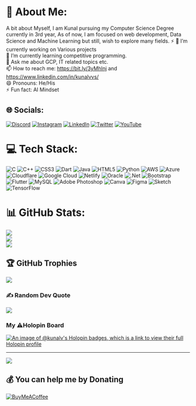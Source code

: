 # 💫 About Me:
A bit about Myself, I am Kunal pursuing my Computer Science Degree currently in 3rd year, As of now, I am focused on web development, Data Science and Machine Learning but still, wish to explore many fields. ⚡
🔭 I’m currently working on Various projects<br>🌱 I’m currently learning competitive programming.<br>💬 Ask me about GCP, IT related topics etc.<br>📫 How to reach me: https://bit.ly/3yMhlnj and https://www.linkedin.com/in/kunalvvs/<br>😄 Pronouns: He/His<br>⚡ Fun fact:  AI Mindset 


## 🌐 Socials:
[![Discord](https://img.shields.io/badge/Discord-%237289DA.svg?logo=discord&logoColor=white)](https://discordapp.com/users/897883335014113342) [![Instagram](https://img.shields.io/badge/Instagram-%23E4405F.svg?logo=Instagram&logoColor=white)](https://www.instagram.com/kunal_vvs/) [![LinkedIn](https://img.shields.io/badge/LinkedIn-%230077B5.svg?logo=linkedin&logoColor=white)](https://www.linkedin.com/in/kunalvvs/) [![Twitter](https://img.shields.io/badge/Twitter-%231DA1F2.svg?logo=Twitter&logoColor=white)](https://twitter.com/kunalvvs) [![YouTube](https://img.shields.io/badge/YouTube-%23FF0000.svg?logo=YouTube&logoColor=white)](https://youtube.com//@innovativedeveloper) 

# 💻 Tech Stack:
![C](https://img.shields.io/badge/c-%2300599C.svg?style=plastic&logo=c&logoColor=white) ![C++](https://img.shields.io/badge/c++-%2300599C.svg?style=plastic&logo=c%2B%2B&logoColor=white) ![CSS3](https://img.shields.io/badge/css3-%231572B6.svg?style=plastic&logo=css3&logoColor=white) ![Dart](https://img.shields.io/badge/dart-%230175C2.svg?style=plastic&logo=dart&logoColor=white) ![Java](https://img.shields.io/badge/java-%23ED8B00.svg?style=plastic&logo=java&logoColor=white) ![HTML5](https://img.shields.io/badge/html5-%23E34F26.svg?style=plastic&logo=html5&logoColor=white) ![Python](https://img.shields.io/badge/python-3670A0?style=plastic&logo=python&logoColor=ffdd54) ![AWS](https://img.shields.io/badge/AWS-%23FF9900.svg?style=plastic&logo=amazon-aws&logoColor=white) ![Azure](https://img.shields.io/badge/azure-%230072C6.svg?style=plastic&logo=azure-devops&logoColor=white) ![Cloudflare](https://img.shields.io/badge/Cloudflare-F38020?style=plastic&logo=Cloudflare&logoColor=white) ![Google Cloud](https://img.shields.io/badge/Google%20Cloud-%234285F4.svg?style=plastic&logo=google-cloud&logoColor=white) ![Netlify](https://img.shields.io/badge/netlify-%23000000.svg?style=plastic&logo=netlify&logoColor=#00C7B7) ![Oracle](https://img.shields.io/badge/Oracle-F80000?style=plastic&logo=oracle&logoColor=white) ![.Net](https://img.shields.io/badge/.NET-5C2D91?style=plastic&logo=.net&logoColor=white) ![Bootstrap](https://img.shields.io/badge/bootstrap-%23563D7C.svg?style=plastic&logo=bootstrap&logoColor=white) ![Flutter](https://img.shields.io/badge/Flutter-%2302569B.svg?style=plastic&logo=Flutter&logoColor=white) ![MySQL](https://img.shields.io/badge/mysql-%2300f.svg?style=plastic&logo=mysql&logoColor=white) ![Adobe Photoshop](https://img.shields.io/badge/adobephotoshop-%2331A8FF.svg?style=plastic&logo=adobephotoshop&logoColor=white) ![Canva](https://img.shields.io/badge/Canva-%2300C4CC.svg?style=plastic&logo=Canva&logoColor=white) 	![Figma](https://img.shields.io/badge/figma-%23F24E1E.svg?style=plastic&logo=figma&logoColor=white) ![Sketch](https://img.shields.io/badge/Sketch-FFB387?style=plastic&logo=sketch&logoColor=black) ![TensorFlow](https://img.shields.io/badge/TensorFlow-%23FF6F00.svg?style=plastic&logo=TensorFlow&logoColor=white)
# 📊 GitHub Stats:
![](https://github-readme-stats.vercel.app/api?username=kunalvvs&theme=radical&hide_border=false&include_all_commits=true&count_private=true)<br/>
![](https://github-readme-streak-stats.herokuapp.com/?user=kunalvvs&theme=radical&hide_border=false)<br/>
![](https://github-readme-stats.vercel.app/api/top-langs/?username=kunalvvs&theme=radical&hide_border=false&include_all_commits=true&count_private=true&layout=compact)

## 🏆 GitHub Trophies
![](https://github-profile-trophy.vercel.app/?username=kunalvvs&theme=juicyfresh&no-frame=false&no-bg=true&margin-w=4)

### ✍️ Random Dev Quote
![](https://quotes-github-readme.vercel.app/api?type=vetical&theme=gruvbox)

###  My ⚠️Holopin Board

[![An image of @kunalv's Holopin badges, which is a link to view their full Holopin profile](https://holopin.me/kunalv)](https://holopin.io/@kunalv)

---
[![](https://visitcount.itsvg.in/api?id=kunalvvs&icon=0&color=0)](https://visitcount.itsvg.in)

  ## 💰 You can help me by Donating
  [![BuyMeACoffee](https://img.shields.io/badge/Buy%20Me%20a%20Coffee-ffdd00?style=for-the-badge&logo=buy-me-a-coffee&logoColor=black)](https://www.buymeacoffee.com/kunalvvsJ) 







